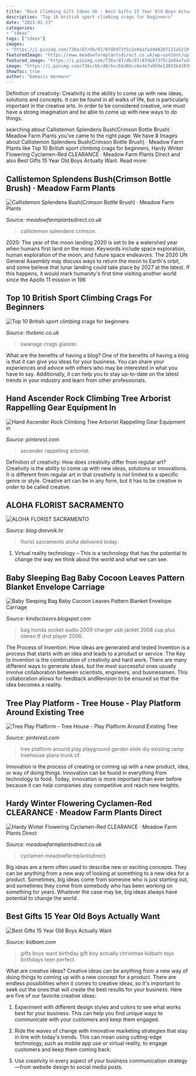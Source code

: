 ```yaml
---
title: "Rock Climbing Gift Ideas Uk : Best Gifts 15 Year Old Boys Actually Want"
description: "Top 10 british sport climbing crags for beginners"
date: "2023-01-23"
categories:
- "ideas"
tags: ["ideas"]
images:
- "https://i.pinimg.com/736x/87/db/97/87db973f5c2e04afa34d4287121a5210.jpg"
featuredImage: "https://www.meadowfarmplantsdirect.co.uk/wp-content/uploads/2020/09/IMG_0783-rotated.jpg"
featured_image: "https://i.pinimg.com/736x/87/db/97/87db973f5c2e04afa34d4287121a5210.jpg"
image: "https://i.pinimg.com/736x/bb/d0/bc/bbd0bcc0ede7a059e13833b41035eccd.jpg"
ShowToc: true
author: "Damaris Hermann"
---
```



Definition of creativity:
Creativity is the ability to come up with new ideas, solutions and concepts. It can be found in all walks of life, but is particularly important in the creative arts. In order to be considered creative, one must have a strong imagination and be able to come up with new ways to do things.

	

		
searching about Callistemon Splendens Bush(Crimson Bottle Brush) · Meadow Farm Plants you've came to the right page. We have 8 Images about Callistemon Splendens Bush(Crimson Bottle Brush) · Meadow Farm Plants like Top 10 British sport climbing crags for beginners, Hardy Winter Flowering Cyclamen-Red CLEARANCE · Meadow Farm Plants Direct and also Best Gifts 15 Year Old Boys Actually Want. Read more:
		
    
## Callistemon Splendens Bush(Crimson Bottle Brush) · Meadow Farm Plants

<img loading=lazy src="https://www.meadowfarmplantsdirect.co.uk/wp-content/uploads/2020/04/IMG_8358-rotated.jpg" onerror="this.onerror=null;this.src='https://tse1.mm.bing.net/th?id=OIP.rXzK-R95q925vpWV7QPdmQHaJ4&amp;pid=15.1';" alt="Callistemon Splendens Bush(Crimson Bottle Brush) · Meadow Farm Plants">

_Source: meadowfarmplantsdirect.co.uk_

>callistemon splendens crimson. 

	

2020: The year of the moon landing
2020 is set to be a watershed year when humans first land on the moon. Keywords include space exploration, human exploration of the moon, and future space endeavors. The 2020 UN General Assembly may discuss ways to return the moon to Earth's orbit, and some believe that lunar landing could take place by 2027 at the latest. If this happens, it would mark humanity's first time visiting another world since the Apollo 11 mission in 196
    
## Top 10 British Sport Climbing Crags For Beginners

<img loading=lazy src="http://www.thebmc.co.uk/Handlers/ArticleImageHandler.ashx?id=6610&amp;index=0&amp;w=605&amp;h=434" onerror="this.onerror=null;this.src='https://tse3.mm.bing.net/th?id=OIP.j0JiU_lFUxi_hRLmYGceHAHaE7&amp;pid=15.1';" alt="Top 10 British sport climbing crags for beginners">

_Source: thebmc.co.uk_

>swanage crags glaister. 

	

What are the benefits of having a blog?
One of the benefits of having a blog is that it can give you ideas for your business. You can share your experiences and advice with others who may be interested in what you have to say. Additionally, it can help you to stay up-to-date on the latest trends in your industry and learn from other professionals.

    
## Hand Ascender Rock Climbing Tree Arborist Rappelling Gear Equipment In

<img loading=lazy src="https://i.pinimg.com/736x/bb/d0/bc/bbd0bcc0ede7a059e13833b41035eccd.jpg" onerror="this.onerror=null;this.src='https://tse3.mm.bing.net/th?id=OIP.LOyy8yBPF3ysi04bYeilFAHaHa&amp;pid=15.1';" alt="Hand Ascender Rock Climbing Tree Arborist Rappelling Gear Equipment in">

_Source: pinterest.com_

>ascender rappelling arborist. 

	

Definition of creativity: How does creativity differ from regular art?
Creativity is the ability to come up with new ideas, solutions or innovations. It is different from regular art in that creativity is not limited to a specific genre or style. Creative art can be in any form, but it has to be creative in order to be called creative.

    
## ALOHA FLORIST SACRAMENTO

<img loading=lazy src="http://bit.ly/pcAu5a" onerror="this.onerror=null;this.src='https://tse2.mm.bing.net/th?id=OIP.EzBhebizNEl-U1fLw8aUOQAAAA&amp;pid=15.1';" alt="ALOHA FLORIST SACRAMENTO">

_Source: blog.dnevnik.hr_

>florist sacramento aloha delivered today. 

	

1. Virtual reality technology – This is a technology that has the potential to change the way we think about the world and what we can see.

    
## Baby Sleeping Bag Baby Cocoon Leaves Pattern Blanket Envelope Carriage

<img loading=lazy src="https://ae01.alicdn.com/kf/HTB1BmdknaagSKJjy0Fcq6AZeVXa5.jpg" onerror="this.onerror=null;this.src='https://tse4.mm.bing.net/th?id=OIP.VjgiLFSB3fS5C6fz74ctMgHaE6&amp;pid=15.1';" alt="Baby Sleeping Bag Baby Cocoon Leaves Pattern Blanket Envelope Carriage">

_Source: kindscissors.blogspot.com_

>bag honda socket audio 2009 charger usb jacket 2008 cup plus stereo tf dvd player 2006. 

	

The Process of Invention: How ideas are generated and tested
Invention is a process that starts with an idea and leads to a product or service. The Key to Invention is the combination of creativity and hard work. There are many different ways to generate ideas, but the most successful ones usually involve collaboration between scientists, engineers, and businessmen. This collaboration allows for feedback andRevision to be ensured so that the idea becomes a reality.

    
## Tree Play Platform - Tree House - Play Platform Around Existing Tree

<img loading=lazy src="https://i.pinimg.com/736x/87/db/97/87db973f5c2e04afa34d4287121a5210.jpg" onerror="this.onerror=null;this.src='https://tse3.mm.bing.net/th?id=OIP.5knOB2sJnpYxFHJxOARGSAHaFj&amp;pid=15.1';" alt="Tree Play Platform - Tree House - Play Platform Around Existing Tree">

_Source: pinterest.com_

>tree platform around play playground garden slide diy existing ramp treehouse plans trunk cf. 

	

Innovation is the process of creating or coming up with a new product, idea, or way of doing things. Innovation can be found in everything from technology to food. Today, innovation is more important than ever before because it can help companies stay competitive and reach new heights.

    
## Hardy Winter Flowering Cyclamen-Red CLEARANCE · Meadow Farm Plants Direct

<img loading=lazy src="https://www.meadowfarmplantsdirect.co.uk/wp-content/uploads/2020/09/IMG_0783-rotated.jpg" onerror="this.onerror=null;this.src='https://tse3.mm.bing.net/th?id=OIP.K2VK_pFHWWFofhEtkmqb8gHaJ4&amp;pid=15.1';" alt="Hardy Winter Flowering Cyclamen-Red CLEARANCE · Meadow Farm Plants Direct">

_Source: meadowfarmplantsdirect.co.uk_

>cyclamen meadowfarmplantsdirect. 

	

Big ideas are a term often used to describe new or exciting concepts. They can be anything from a new way of looking at something to a new idea for a product. Sometimes, big ideas come from someone who is just starting out, and sometimes they come from somebody who has been working on something for years. Whatever the case may be, big ideas always have potential to change the world.

    
## Best Gifts 15 Year Old Boys Actually Want

<img loading=lazy src="https://www.kidbam.com/img/best-gifts-15-year-old-boys-actually-want.jpg" onerror="this.onerror=null;this.src='https://tse1.mm.bing.net/th?id=OIP.ciJaxTULC_cU7MfpJFDG0AHaPH&amp;pid=15.1';" alt="Best Gifts 15 Year Old Boys Actually Want">

_Source: kidbam.com_

>gifts boys want birthday gift boy actually christmas kidbam toys birthdays teen perfect. 

	

What are creative ideas?
Creative ideas can be anything from a new way of doing things to coming up with a new concept for a product. There are endless possibilities when it comes to creative ideas, so it's important to seek out the ones that will create the best results for your business. Here are five of our favorite creative ideas: 
1. Experiment with different design styles and colors to see what works best for your business. This can help you find unique ways to communicate with your customers and keep them engaged.

2. Ride the waves of change with innovative marketing strategies that stay in line with today's trends. This can mean using cutting-edge technology, such as mobile app use or virtual reality, to engage customers and keep them coming back. 

3. Use creativity in every aspect of your business communication strategy—from website design to social media posts.

